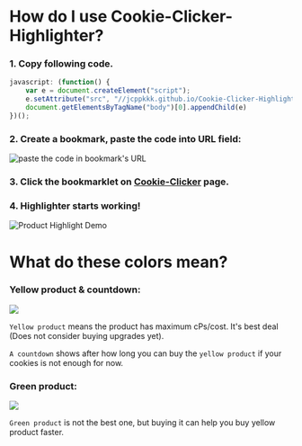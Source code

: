 # How do I use Cookie-Clicker-Highlighter?

### 1. Copy following code.

```js
javascript: (function() {
	var e = document.createElement("script");
	e.setAttribute("src", "//jcppkkk.github.io/Cookie-Clicker-Highlighter/cookie-highlighter.js");
	document.getElementsByTagName("body")[0].appendChild(e)
})();
```

### 2. Create a bookmark, paste the code into URL field:

![paste the code in bookmark's URL](http://i.imgur.com/UzhUuGr.png)

### 3. Click the bookmarklet on [Cookie-Clicker](http://orteil.dashnet.org/cookieclicker/) page.

### 4. Highlighter starts working!

![Product Highlight Demo](http://i.imgur.com/EsNPFZC.png)

# What do these colors mean?

### Yellow product & countdown:
![](http://i.imgur.com/yNmfcJy.png)

`Yellow product` means the product has maximum cPs/cost. It's best deal (Does not consider buying upgrades yet).

`A countdown` shows after how long you can buy the `yellow product` if your cookies is not enough for now.

### Green product:
![](http://i.imgur.com/N8Y5UlZ.png)

`Green product` is not the best one, but buying it can help you buy yellow product faster.
